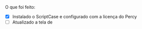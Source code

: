 O que foi feito:
- [x] Instalado o ScriptCase e configurado com a licença do Percy
- [ ] Atualizado a tela de 
